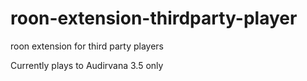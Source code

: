 # roon-extension-thirdparty-player
roon extension for third party players

Currently plays to Audirvana 3.5 only
